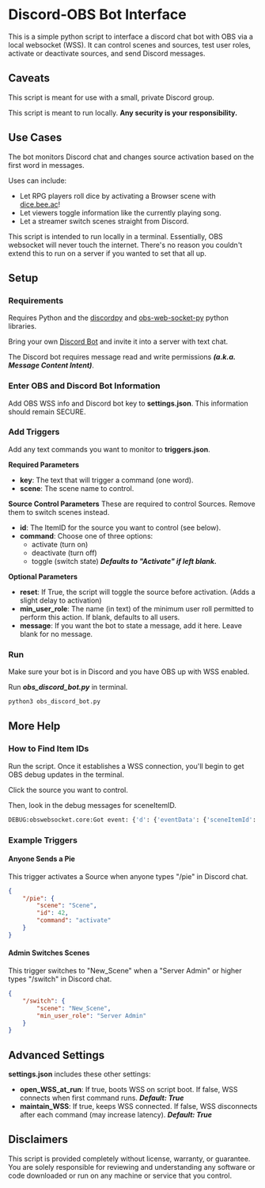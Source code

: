 # Discord-OBS Bot Interface

This is a simple python script to interface a discord chat bot with OBS via a local websocket (WSS). It can control scenes and sources, test user roles, activate or deactivate sources, and send Discord messages.

## Caveats

This script is meant for use with a small, private Discord group.

This script is meant to run locally. **Any security is your responsibility.**

## Use Cases

The bot monitors Discord chat and changes source activation based on the first word in messages.

Uses can include:

- Let RPG players roll dice by activating a Browser scene with [dice.bee.ac](http://dice.bee.ac)! 
- Let viewers toggle information like the currently playing song.
- Let a streamer switch scenes straight from Discord.

This script is intended to run locally in a terminal. Essentially, OBS websocket will never touch the internet. There's no reason you couldn't extend this to run on a server if you wanted to set that all up.

## Setup

### Requirements

Requires Python and the [discordpy](https://discordpy.readthedocs.io/en/stable/index.html) and [obs-web-socket-py](https://github.com/Elektordi/obs-websocket-py) python libraries.

Bring your own [Discord Bot](https://discordpy.readthedocs.io/en/stable/discord.html#discord-intro) and invite it into a server with text chat.

The Discord bot requires message read and write permissions ***(a.k.a. Message Content Intent)***.

### Enter OBS and Discord Bot Information

Add OBS WSS info and Discord bot key to **settings.json**. This information should remain SECURE.

### Add Triggers

Add any text commands you want to monitor to **triggers.json**.

**Required Parameters**
- **key**: The text that will trigger a command (one word).
- **scene**: The scene name to control.

**Source Control Parameters**
These are required to control Sources. Remove them to switch scenes instead.
- **id**: The ItemID for the source you want to control (see below).
- **command**: Choose one of three options:
    - activate (turn on)
    - deactivate (turn off)
    - toggle (switch state)
    ***Defaults to "Activate" if left blank.***

**Optional Parameters**
- **reset**: If True, the script will toggle the source before activation. (Adds a slight delay to activation)
- **min_user_role**: The name (in text) of the minimum user roll permitted to perform this action. If blank, defaults to all users.
- **message**: If you want the bot to state a message, add it here. Leave blank for no message.

### Run

Make sure your bot is in Discord and you have OBS up with WSS enabled.

Run ***obs_discord_bot.py*** in terminal.

```bash
python3 obs_discord_bot.py
```

## More Help

### How to Find Item IDs

Run the script. Once it establishes a WSS connection, you'll begin to get OBS debug updates in the terminal.

Click the source you want to control.

Then, look in the debug messages for sceneItemID.

```python
DEBUG:obswebsocket.core:Got event: {'d': {'eventData': {'sceneItemId': <<THIS ONE>>, 'sceneName': '...', 'sceneUuid': '...'}, 'eventIntent': ..., 'eventType': 'SceneItemSelected'}, 'op': ...}
```

### Example Triggers

#### Anyone Sends a Pie

This trigger activates a Source when anyone types "/pie" in Discord chat.

```json
{
    "/pie": {
        "scene": "Scene",
        "id": 42,
        "command": "activate"
    }
}
```

#### Admin Switches Scenes

This trigger switches to "New_Scene" when a "Server Admin" or higher types "/switch" in Discord chat.

```json
{
    "/switch": {
        "scene": "New_Scene",
        "min_user_role": "Server Admin"
    }
}
```

## Advanced Settings

**settings.json** includes these other settings:

- **open_WSS_at_run**: If true, boots WSS on script boot. If false, WSS connects when first command runs. ***Default: True***
- **maintain_WSS**: If true, keeps WSS connected. If false, WSS disconnects after each command (may increase latency). ***Default: True***

## Disclaimers

This script is provided completely without license, warranty, or guarantee. You are solely responsible for reviewing and understanding any software or code downloaded or run on any machine or service that you control.
